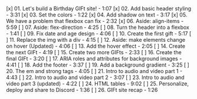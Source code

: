 [x] 01. Let's build a Birthday GIFt site! - 1:07
[x] 02. Add basic header styling - 3:31
[x] 03. Set the colors - 1:22
[x] 04. Add shadow on text - 3:17
[x] 05. We have a problem that flexbox can fix - 2:32
[x] 06. Aside: align-items - 5:59
[ ] 07. Aside: flex-direction - 4:25
[ ] 08. Turn the header into a flexbox - 1:41
[ ] 09. Fix date and age design - 4:06
[ ] 10. Create the first gift - 5:17
[ ] 11. Replace the img with a div - 4:15
[ ] 12. Aside: make elements change on hover (Updated) - 4:06
[ ] 13. Add the hover effect - 2:05
[ ] 14. Create the next GIFt - 4:19
[ ] 15. Create two more GIFts - 2:33
[ ] 16. Create the final GIFt - 3:20
[ ] 17. ARIA roles and attributes for background images - 4:41
[ ] 18. Add the footer - 3:37
[ ] 19. Add a background gradient - 3:25
[ ] 20. The em and strong tags - 4:05
[ ] 21. Intro to audio and video part 1 - 4:43
[ ] 22. Intro to audio and video part 2 - 3:07
[ ] 23. Intro to audio and video part 3 (updated) - 4:22
[ ] 24. HTML tables - 9:02
[ ] 25. Personalize, deploy and share to Discord - 1:36
[ ] 26. GIFt site recap - 1:26